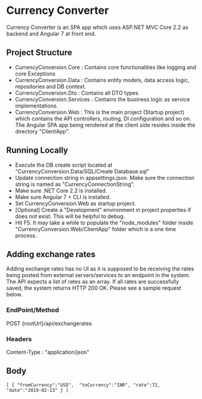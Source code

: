 # Currency Converter
Currency Converter is an SPA app which uses ASP.NET MVC Core 2.2 as backend and Angular 7 at front end.
## Project Structure
* CurrencyConversion.Core   : Contains core functionalities like logging and core Exceptions
* CurrencyConversion.Data   : Contains entity models, data access logic, repositories and DB context.
* CurrencyConversion.Dto    : Contains all DTO types.
* CurrencyConversion.Services   : Contains the business logic as service implementations.
* CurrencyConversion.Web    : This is the main project (Startup project) which contains the API controllers, routing, DI configuration and so on. The Angular SPA app being rendered at the client side resides inside the directory "ClientApp".
## Running Locally
* Execute the DB create script located at "CurrencyConversion.Data/SQL/Create Database.sql"
* Update connection string in appsettings.json. Make sure the connection string is named as "CurrencyConnectionString".
* Make sure .NET Core 2.2 is installed.
* Make sure Angular 7 + CLI is installed.
* Set CurrencyConversion.Web as startup project.
* [Optional] Create a "Development" environment in project properties if does not exist. This will be helpful to debug.
* Hit F5. It may take a while to populate the "node_modules" folder inside "CurrencyConversion.Web/ClientApp" folder which is a one time process.
## Adding exchange rates
Adding exchange rates has no UI as it is supposed to be receiving the rates being posted from external servers/services to an endpoint in the system. 
The API expects a list of rates as an array. If all rates are successfully saved, the system returns HTTP 200 OK.
Please see a sample request below.
### EndPoint/Method
POST {rootUrl}/api/exchangerates
### Headers
Content-Type : "application/json"
## Body
`
[
	{
	"fromCurrency":"USD", 
	"toCurrency":"INR",
	"rate":72,
	"date":"2019-02-13"
	}
]
`